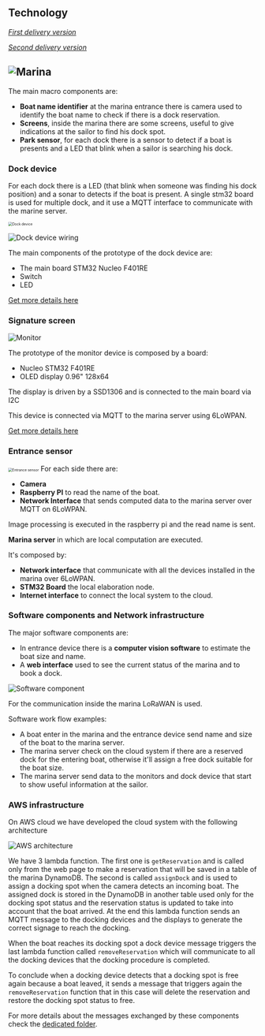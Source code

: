 ## Technology

*[First delivery version](https://github.com/kernel-machine/IoTGroupProject/tree/first_assignment/Technology.md)*

*[Second delivery version](https://github.com/kernel-machine/IoTGroupProject/tree/second_assignment/Technology.md)*

## ![Marina](resources/images/harbour.png)

The main macro components are:

- **Boat name identifier** at the marina entrance there is camera used to identify the boat name to check if there is a dock reservation.
- **Screens**, inside the marina there are some screens, useful to give indications at the sailor to find his dock spot.
- **Park sensor**, for each dock there is a sensor to detect if a boat is presents and a LED that blink when a sailor is searching his dock.

### Dock device

For each dock there is a LED (that blink when someone was finding his dock position) and a sonar to detects if the boat is present.
A single stm32 board is used for multiple dock, and it use a MQTT interface to communicate with the marine server.

<img src="resources/images/dock_device.png" alt="Dock device" style="zoom: 50%;" />

![Dock device wiring](resources/images/dock_device_connection.png)

The main components of the prototype of the dock device are:

- The main board STM32 Nucleo F401RE
- Switch
- LED

[Get more details here](src/Devices/DockDevice)

### Signature screen

![Monitor](resources/images/Monitor%20connection.png)

The prototype of the monitor device is composed by a board:

- Nucleo STM32 F401RE
- OLED display 0.96" 128x64 

The display is driven by a SSD1306 and is connected to the main board via I2C 

This device is connected via MQTT to the marina server using 6LoWPAN.

[Get more details here](src/Devices/MonitorDevice)

### Entrance sensor

<img src="resources/images/entrance_device.png" alt="Entrance sensor" style="zoom:50%;" />
For each side there are:

- **Camera** 
- **Raspberry PI** to read the name of the boat.
- **Network Interface** that sends computed data to the marina server over MQTT on 6LoWPAN.

Image processing is executed in the raspberry pi and the read name is sent.

**Marina server** in which are local computation are executed.

It's composed by:

- **Network interface** that communicate with all the devices installed in the marina over 6LoWPAN.
- **STM32 Board** the local elaboration node.
- **Internet interface** to connect the local system to the cloud.

### Software components and Network infrastructure

The major software components are:

- In entrance device there is a **computer vision software** to estimate the boat size and name.
- A **web interface**  used to see the current status of the marina and to book a dock.

![Software component](resources/images/network_infrastructure.png)

For the communication inside the marina LoRaWAN is used.

Software work flow examples:

- A boat enter in the marina and the entrance device send name and size of the boat to the marina server.
- The marina server check on the cloud system if there are a reserved dock for the entering boat, otherwise it'll assign a free dock suitable for the boat size.
- The marina server send data to the monitors and dock device that start to show useful information at the sailor.

### AWS infrastructure

On AWS cloud we have developed the cloud system with the following architecture

![AWS architecture](resources/images/architecture.png)

We have 3 lambda function. The first one is `getReservation` and is called only from the web page to make a reservation that will be saved in a table of the marina DynamoDB. The second is called `assignDock` and is used to assign a docking spot when the camera detects an incoming boat. The assigned dock is stored in the DynamoDB in another table used only for the docking spot status and the reservation status is updated to take into account that the boat arrived. At the end this lambda function sends an MQTT message to the docking devices and the displays to generate the correct signage to reach the docking.

When the boat reaches its docking spot a dock device message triggers the last lambda function called `removeReservation` which will communicate to all the docking devices that the docking procedure is completed.

To conclude when a docking device detects that a docking spot is free again because a boat leaved, it sends a message that triggers again the `removeReservation` function that in this case will delete the reservation and restore the docking spot status to free.

For more details about the messages exchanged by these components check the [dedicated folder](src/AWS).